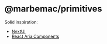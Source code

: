 # @marbemac/primitives

Solid inspiration:

- [NextUI](https://github.com/nextui-org/nextui)
- [React Aria Components](https://github.com/adobe/react-spectrum/tree/main/packages/react-aria-components)
